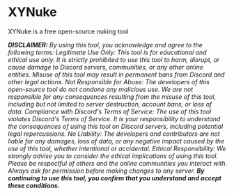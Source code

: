 # XYNuke
XYNuke is a free open-source nuking tool

***DISCLAIMER:***
*By using this tool, you acknowledge and agree to the following terms:
Legitimate Use Only: This tool is for educational and ethical use only. It is strictly prohibited to use this tool to harm, disrupt, or cause damage to Discord servers, communities, or any other online entities. Misuse of this tool may result in permanent bans from Discord and other legal actions.
Not Responsible for Abuse: The developers of this open-source tool do not condone any malicious use. We are not responsible for any consequences resulting from the misuse of this tool, including but not limited to server destruction, account bans, or loss of data.
Compliance with Discord's Terms of Service: The use of this tool violates Discord's Terms of Service. It is your responsibility to understand the consequences of using this tool on Discord servers, including potential legal repercussions.
No Liability: The developers and contributors are not liable for any damages, loss of data, or any negative impact caused by the use of this tool, whether intentional or accidental.
Ethical Responsibility: We strongly advise you to consider the ethical implications of using this tool. Please be respectful of others and the online communities you interact with. Always ask for permission before making changes to any server.*
***By continuing to use this tool, you confirm that you understand and accept these conditions.***
